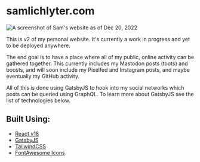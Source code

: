 # samlichlyter.com

<img
  src="img/20221228-wip-home.png"
  alt="A screenshot of Sam's website as of Dec 20, 2022"
  style="max-width: 600px;"
/>

This is v2 of my personal website.
It's currently a work in progress and yet to be deployed anywhere.

The end goal is to have a place where all of my public, online activity can be gathered together.
This currently includes my Mastodon posts (toots) and boosts, and will soon include my Pixelfed and Instagram posts, and maybe eventually my GitHub activity.

All of this is done using GatsbyJS to hook into my social networks which posts can be queried using GraphQL.
To learn more about GatsbyJS see the list of technologies below.

## Built Using:

- [React v18](https://reactjs.org)
- [GatsbyJS](https://www.gatsbyjs.com)
- [TailwindCSS](https://tailwindcss.com)
- [FontAwesome Icons](https://fontawesome.com)

